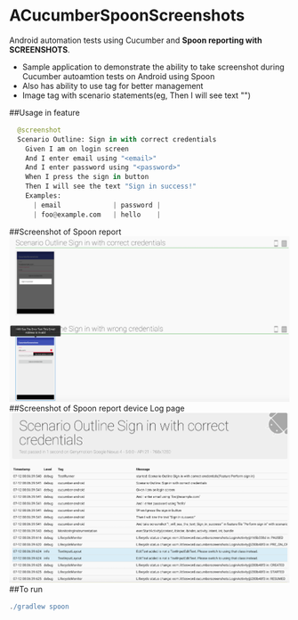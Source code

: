 # ACucumberSpoonScreenshots
Android automation tests using Cucumber and **Spoon reporting with SCREENSHOTS**.
* Sample application to demonstrate the ability to take screenshot during Cucumber autoamtion tests on Android using Spoon
* Also has ability to use tag for better management
* Image tag with scenario statements(eg, Then I will see text "<text>")

##Usage in feature
```python
  @screenshot
  Scenario Outline: Sign in with correct credentials
    Given I am on login screen
    And I enter email using "<email>"
    And I enter password using "<password>"
    When I press the sign in button
    Then I will see the text "Sign in success!"
    Examples:
      | email             | password |
      | foo@example.com   | hello    |
```

##Screenshot of Spoon report
![screenshot](https://github.com/cooperkong/ACucumberSpoonScreenshots/blob/master/screenshot.png)
##Screenshot of Spoon report device Log page
![screenshot](https://github.com/cooperkong/ACucumberSpoonScreenshots/blob/master/screenshot2.png)
##To run
```gradle
./gradlew spoon
```
